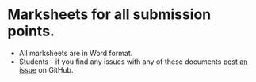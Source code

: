 # Marksheets for all submission points.

- All marksheets are in Word format.
- Students - if you find any issues with any of these documents [post an issue](https://help.github.com/articles/about-issues/) on GitHub.
